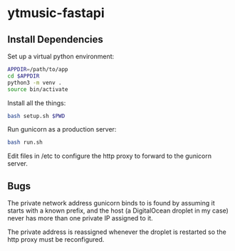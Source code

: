 # ytmusic-fastapi

## Install Dependencies

Set up a virtual python environment:
```sh
APPDIR=/path/to/app
cd $APPDIR
python3 -m venv .
source bin/activate
```

Install all the things:
```sh
bash setup.sh $PWD
```

Run gunicorn as a production server:
```sh
bash run.sh
```

Edit files in /etc to configure the http proxy to forward to the gunicorn server.

## Bugs

The private network address gunicorn binds to is found by assuming it starts
with a known prefix, and the host (a DigitalOcean droplet in my case)
never has more than one private IP assigned to it.


The private address is reassigned whenever the droplet is restarted
so the http proxy must be reconfigured.



